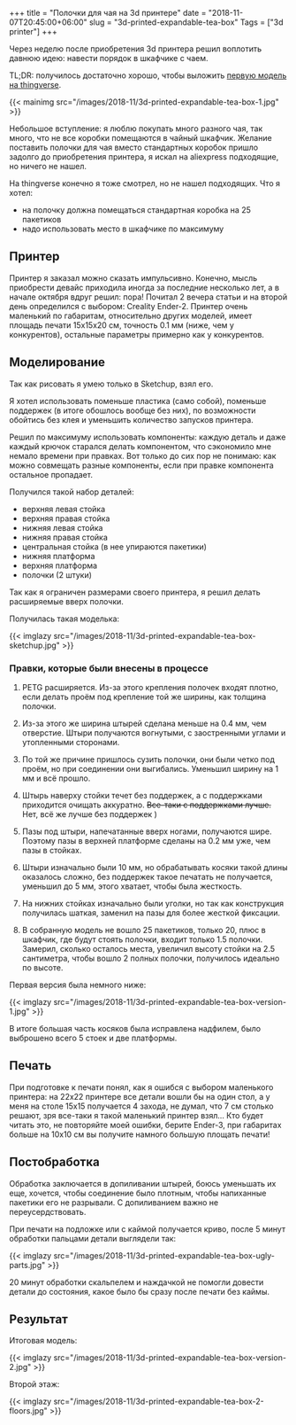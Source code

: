 +++
title = "Полочки для чая на 3d принтере"
date = "2018-11-07T20:45:00+06:00"
slug = "3d-printed-expandable-tea-box"
Tags = ["3d printer"]
+++

Через неделю после приобретения 3d принтера решил воплотить давнюю идею: навести порядок в шкафчике с чаем.

TL;DR: получилось достаточно хорошо, чтобы выложить [первую модель на thingverse](https://www.thingiverse.com/thing:3197921).

{{< mainimg src="/images/2018-11/3d-printed-expandable-tea-box-1.jpg" >}}
<!--more-->

Небольшое вступление: я люблю покупать много разного чая, так много, что не все коробки помещаются в чайный шкафчик. Желание поставить полочки для чая вместо стандартных коробок пришло задолго до приобретения принтера, я искал на aliexpress подходящие, но ничего не нашел.

На thingverse конечно я тоже смотрел, но не нашел подходящих. Что я хотел:

- на полочку должна помещаться стандартная коробка на 25 пакетиков
- надо использовать место в шкафчике по максимуму

## Принтер
Принтер я заказал можно сказать импульсивно. Конечно, мысль приобрести девайс приходила иногда за последние несколько лет, а в начале октября вдруг решил: пора! Почитал 2 вечера статьи и на второй день определился с выбором: Creality Ender-2. Принтер очень маленький по габаритам, относительно других моделей, имеет площадь печати 15x15x20 см, точность 0.1 мм (ниже, чем у конкурентов), остальные параметры примерно как у конкурентов.

## Моделирование
Так как рисовать я умею только в Sketchup, взял его.

Я хотел использовать поменьше пластика (само собой), поменьше поддержек (в итоге обошлось вообще без них), по возможности обойтись без клея и уменьшить количество запусков принтера.

Решил по максимуму использовать компоненты: каждую деталь и даже каждый крючок старался делать компонентом, что сэкономило мне немало времени при правках. Вот только до сих пор не понимаю: как можно совмещать разные компоненты, если при правке компонента остальное пропадает.

Получился такой набор деталей:

- верхняя левая стойка
- верхняя правая стойка
- нижняя левая стойка
- нижняя правая стойка
- центральная стойка (в нее упираются пакетики)
- нижняя платформа
- верхняя платформа
- полочки (2 штуки)

Так как я ограничен размерами своего принтера, я решил делать расширяемые вверх полочки.

Получилась такая моделька:

{{< imglazy src="/images/2018-11/3d-printed-expandable-tea-box-sketchup.jpg" >}}

### Правки, которые были внесены в процессе

1. PETG расширяется. Из-за этого крепления полочек входят плотно, если делать проём под крепление той же ширины, как толщина полочки.

2. Из-за этого же ширина штырей сделана меньше на 0.4 мм, чем отверстие. Штыри получаются вогнутыми, с заостренными углами и утопленными сторонами.

3. По той же причине пришлось сузить полочки, они были четко под проём, но при соединении они выгибались. Уменьшил ширину на 1 мм и всё прошло.

4. Штырь наверху стойки течет без поддержек, а с поддержками приходится очищать аккуратно. ~~Все-таки с поддержками лучше.~~ Нет, всё же лучше без поддержек )

5. Пазы под штыри, напечатанные вверх ногами, получаются шире. Поэтому пазы в верхней платформе сделаны на 0.2 мм уже, чем пазы в стойках.

6. Штыри изначально были 10 мм, но обрабатывать косяки такой длины оказалось сложно, без поддержек такое печатать не получается, уменьшил до 5 мм, этого хватает, чтобы была жесткость.

7. На нижних стойках изначально были уголки, но так как конструкция получилась шаткая, заменил на пазы для более жесткой фиксации.

8. В собранную модель не вошло 25 пакетиков, только 20, плюс в шкафчик, где будут стоять полочки, входит только 1.5 полочки. Замерил, сколько осталось места, увеличил высоту стойки на 2.5 сантиметра, чтобы вошло 2 полных полочки, получилось идеально по высоте.

Первая версия была немного ниже:

{{< imglazy src="/images/2018-11/3d-printed-expandable-tea-box-version-1.jpg" >}}

В итоге большая часть косяков была исправлена надфилем, было выброшено всего 5 стоек и две платформы.

## Печать
При подготовке к печати понял, как я ошибся с выбором маленького принтера: на 22х22 принтере все детали вошли бы на один стол, а у меня на столе 15х15 получается 4 захода, не думал, что 7 см столько решают, зря все-таки я такой маленький принтер взял... Кто будет читать это, не повторяйте моей ошибки, берите Ender-3, при габаритах больше на 10x10 см вы получите намного большую площать печати!

## Постобработка
Обработка заключается в допиливании штырей, боюсь уменьшать их еще, хочется, чтобы соединение было плотным, чтобы напиханные пакетики его не разрывали. С допиливанием важно не переусердствовать.

При печати на подложке или с каймой получается криво, после 5 минут обработки пальцами детали выглядели так:

{{< imglazy src="/images/2018-11/3d-printed-expandable-tea-box-ugly-parts.jpg" >}}

20 минут обработки скальпелем и наждачкой не помогли довести детали до состояния, какое было бы сразу после печати без каймы.

## Результат
Итоговая модель:

{{< imglazy src="/images/2018-11/3d-printed-expandable-tea-box-version-2.jpg" >}}

Второй этаж:

{{< imglazy src="/images/2018-11/3d-printed-expandable-tea-box-2-floors.jpg" >}}
